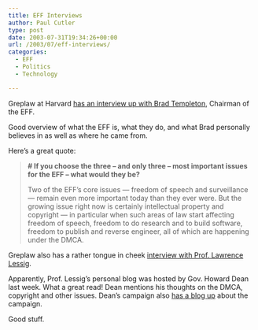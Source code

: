 ```yaml
---
title: EFF Interviews
author: Paul Cutler
type: post
date: 2003-07-31T19:34:26+00:00
url: /2003/07/eff-interviews/
categories:
  - EFF
  - Politics
  - Technology

---
```

Greplaw at Harvard [has an interview up with Brad Templeton][1], Chairman of the EFF.

Good overview of what the EFF is, what they do, and what Brad personally believes in as well as where he came from.

Here&#8217;s a great quote:

> **\# If you choose the three &#8211; and only three &#8211; most important issues for the EFF &#8211; what would they be?** 
> 
> Two of the EFF&#8217;s core issues &#8212; freedom of speech and surveillance &#8212; remain even more important today than they ever were. But the growing issue right now is certainly intellectual property and copyright &#8212; in particular when such areas of law start affecting freedom of speech, freedom to do research and to build software, freedom to publish and reverse engineer, all of which are happening under the DMCA. 

Greplaw also has a rather tongue in cheek [interview with Prof. Lawrence Lessig][2].

Apparently, Prof. Lessig&#8217;s personal blog</a> was hosted by Gov. Howard Dean last week. What a great read! Dean mentions his thoughts on the DMCA, copyright and other issues. Dean&#8217;s campaign also <a href=http://www.blogforamerica.com>has a blog up</a> about the campaign.

Good stuff.

 [1]: http://grep.law.harvard.edu/article.pl?sid=03/07/30/1547207&mode=flat
 [2]: http://grep.law.harvard.edu/article.pl?sid=03/07/17/181226&mode=flat